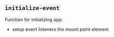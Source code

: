 
`initialize-event`
----

Function for initializing app:

* setup event listeners the mount point element
